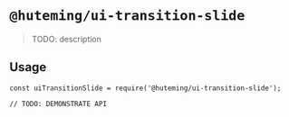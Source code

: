 # `@huteming/ui-transition-slide`

> TODO: description

## Usage

```
const uiTransitionSlide = require('@huteming/ui-transition-slide');

// TODO: DEMONSTRATE API
```
